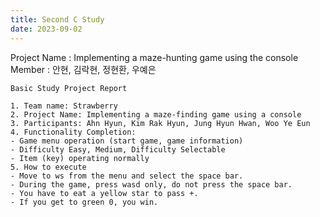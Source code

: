 ```yaml
---
title: Second C Study
date: 2023-09-02
---
```


Project Name : Implementing a maze-hunting game using the console<br>
Member : 안현, 김락현, 정현환, 우예은<br>

<!--more-->
```
Basic Study Project Report

1. Team name: Strawberry
2. Project Name: Implementing a maze-finding game using a console
3. Participants: Ahn Hyun, Kim Rak Hyun, Jung Hyun Hwan, Woo Ye Eun
4. Functionality Completion:
- Game menu operation (start game, game information)
- Difficulty Easy, Medium, Difficulty Selectable
- Item (key) operating normally
5. How to execute
- Move to ws from the menu and select the space bar.
- During the game, press wasd only, do not press the space bar.
- You have to eat a yellow star to pass +.
- If you get to green 0, you win.
```